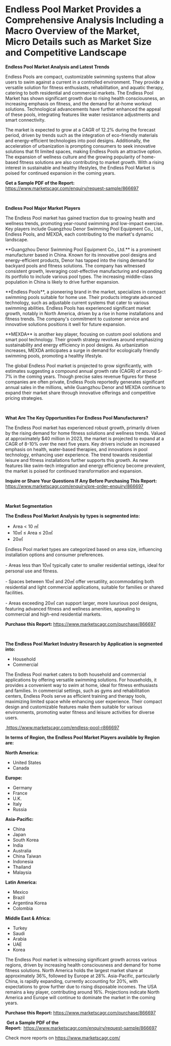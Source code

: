 <p><h1>Endless Pool Market Provides a Comprehensive Analysis Including a Macro Overview of the Market, Micro Details such as Market Size and Competitive Landscape</h1></p><p><strong>Endless Pool Market Analysis and Latest Trends</strong></p>
<p><p>Endless Pools are compact, customizable swimming systems that allow users to swim against a current in a controlled environment. They provide a versatile solution for fitness enthusiasts, rehabilitation, and aquatic therapy, catering to both residential and commercial markets. The Endless Pool Market has shown significant growth due to rising health consciousness, an increasing emphasis on fitness, and the demand for at-home workout solutions. Technological advancements have further enhanced the appeal of these pools, integrating features like water resistance adjustments and smart connectivity.</p><p>The market is expected to grow at a CAGR of 12.2% during the forecast period, driven by trends such as the integration of eco-friendly materials and energy-efficient technologies into pool designs. Additionally, the acceleration of urbanization is prompting consumers to seek innovative solutions that fit limited spaces, making Endless Pools an attractive option. The expansion of wellness culture and the growing popularity of home-based fitness solutions are also contributing to market growth. With a rising interest in sustainable and healthy lifestyles, the Endless Pool Market is poised for continued expansion in the coming years.</p></p>
<p><strong>Get a Sample PDF of the Report:&nbsp;</strong> <a href="https://www.marketscagr.com/enquiry/request-sample/866697?utm_campaign=2241&utm_medium=2&utm_source=Github&utm_content=ia&utm_term=07022025&utm_id=endless-pool">https://www.marketscagr.com/enquiry/request-sample/866697</a></p>
<p>&nbsp;</p>
<p><strong>Endless Pool Major Market Players</strong></p>
<p><p>The Endless Pool market has gained traction due to growing health and wellness trends, promoting year-round swimming and low-impact exercise. Key players include Guangzhou Denor Swimming Pool Equipment Co., Ltd., Endless Pools, and MEXDA, each contributing to the market's dynamic landscape.</p><p>**Guangzhou Denor Swimming Pool Equipment Co., Ltd.** is a prominent manufacturer based in China. Known for its innovative pool designs and energy-efficient products, Denor has tapped into the rising demand for backyard pools and fitness solutions. The company has witnessed consistent growth, leveraging cost-effective manufacturing and expanding its portfolio to include various pool types. The increasing middle-class population in China is likely to drive further expansion.</p><p>**Endless Pools**, a pioneering brand in the market, specializes in compact swimming pools suitable for home use. Their products integrate advanced technology, such as adjustable current systems that cater to various swimming abilities. Endless Pools has experienced significant market growth, notably in North America, driven by a rise in home installations and fitness trends. The company's commitment to customer service and innovative solutions positions it well for future expansion.</p><p>**MEXDA** is another key player, focusing on custom pool solutions and smart pool technology. Their growth strategy revolves around emphasizing sustainability and energy efficiency in pool designs. As urbanization increases, MEXDA anticipates a surge in demand for ecologically friendly swimming pools, promoting a healthy lifestyle.</p><p>The global Endless Pool market is projected to grow significantly, with estimates suggesting a compound annual growth rate (CAGR) of around 5-7% in the coming years. Though precise sales revenue figures for these companies are often private, Endless Pools reportedly generates significant annual sales in the millions, while Guangzhou Denor and MEXDA continue to expand their market share through innovative offerings and competitive pricing strategies.</p></p>
<p>&nbsp;</p>
<p><strong>What Are The Key Opportunities For Endless Pool Manufacturers?</strong></p>
<p><p>The Endless Pool market has experienced robust growth, primarily driven by the rising demand for home fitness solutions and wellness trends. Valued at approximately $40 million in 2023, the market is projected to expand at a CAGR of 8-10% over the next five years. Key drivers include an increased emphasis on health, water-based therapies, and innovations in pool technology, enhancing user experience. The trend towards residential leisure and fitness installations further supports this growth. As new features like swim-tech integration and energy efficiency become prevalent, the market is poised for continued transformation and expansion.</p></p>
<p><strong>Inquire or Share Your Questions If Any Before Purchasing This Report:</strong> <a href="https://www.marketscagr.com/enquiry/pre-order-enquiry/866697?utm_campaign=2241&utm_medium=2&utm_source=Github&utm_content=ia&utm_term=07022025&utm_id=endless-pool">https://www.marketscagr.com/enquiry/pre-order-enquiry/866697</a></p>
<p>&nbsp;</p>
<p><strong>Market Segmentation</strong></p>
<p><strong>The Endless Pool Market Analysis by types is segmented into:</strong></p>
<p><ul><li>Area < 10 ㎡</li><li>10㎡ ≤ Area ≤ 20㎡</li><li>20㎡ <Area</li></ul></p>
<p><p>Endless Pool market types are categorized based on area size, influencing installation options and consumer preferences. </p><p>- Areas less than 10㎡ typically cater to smaller residential settings, ideal for personal use and fitness. </p><p>- Spaces between 10㎡ and 20㎡ offer versatility, accommodating both residential and light commercial applications, suitable for families or shared facilities. </p><p>- Areas exceeding 20㎡ can support larger, more luxurious pool designs, featuring advanced fitness and wellness amenities, appealing to commercial and high-end residential markets.</p></p>
<p><strong>Purchase this Report:&nbsp;</strong><a href="https://www.marketscagr.com/purchase/866697?utm_campaign=2241&utm_medium=2&utm_source=Github&utm_content=ia&utm_term=07022025&utm_id=endless-pool">https://www.marketscagr.com/purchase/866697</a></p>
<p>&nbsp;</p>
<p><strong>The Endless Pool Market Industry Research by Application is segmented into:</strong></p>
<p><ul><li>Household</li><li>Commercial</li></ul></p>
<p><p>The Endless Pool market caters to both household and commercial applications by offering versatile swimming solutions. For households, it provides a convenient way to swim at home, ideal for fitness enthusiasts and families. In commercial settings, such as gyms and rehabilitation centers, Endless Pools serve as efficient training and therapy tools, maximizing limited space while enhancing user experience. Their compact design and customizable features make them suitable for various environments, promoting water fitness and leisure activities for diverse users.</p></p>
<p><a href="https://www.marketscagr.com/endless-pool-r866697?utm_campaign=2241&utm_medium=2&utm_source=Github&utm_content=ia&utm_term=07022025&utm_id=endless-pool">&nbsp;https://www.marketscagr.com/endless-pool-r866697</a></p>
<p><strong>In terms of Region, the Endless Pool Market Players available by Region are:</strong></p>
<p>
    <p> <strong> North America: </strong>
        <ul>
            <li>United States</li>
            <li>Canada</li>
        </ul>
        </p> 
    <p> <strong> Europe: </strong>
        <ul>
            <li>Germany</li>
            <li>France</li>
            <li>U.K.</li>
            <li>Italy</li>
            <li>Russia</li>
        </ul>
        </p> 
    <p> <strong> Asia-Pacific: </strong>
        <ul>
            <li>China</li>
            <li>Japan</li>
            <li>South Korea</li>
            <li>India</li>
            <li>Australia</li>
            <li>China Taiwan</li>
            <li>Indonesia</li>
            <li>Thailand</li>
            <li>Malaysia</li>
        </ul>
        </p> 
    <p> <strong> Latin America: </strong>
        <ul>
            <li>Mexico</li>
            <li>Brazil</li>
            <li>Argentina Korea</li>
            <li>Colombia</li>
        </ul>
        </p> 
    <p> <strong> Middle East & Africa: </strong>
        <ul>
            <li>Turkey</li>
            <li>Saudi</li>
            <li>Arabia</li>
            <li>UAE</li>
            <li>Korea</li>
        </ul>
    </p>
    </p>
<p><p>The Endless Pool market is witnessing significant growth across various regions, driven by increasing health consciousness and demand for home fitness solutions. North America holds the largest market share at approximately 36%, followed by Europe at 28%. Asia-Pacific, particularly China, is rapidly expanding, currently accounting for 20%, with expectations to grow further due to rising disposable incomes. The USA remains a key player, contributing around 16%. Projections indicate North America and Europe will continue to dominate the market in the coming years.</p></p>
<p><strong>Purchase this Report: </strong><a href="https://www.marketscagr.com/purchase/866697?utm_campaign=2241&utm_medium=2&utm_source=Github&utm_content=ia&utm_term=07022025&utm_id=endless-pool">https://www.marketscagr.com/purchase/866697</a></p>
<p>&nbsp;<strong>Get a Sample PDF of the Report:&nbsp;&nbsp;</strong><a href="https://www.marketscagr.com/enquiry/request-sample/866697?utm_campaign=2241&utm_medium=2&utm_source=Github&utm_content=ia&utm_term=07022025&utm_id=endless-pool">https://www.marketscagr.com/enquiry/request-sample/866697</a></p>
<p><strong></strong></p>
<p>Check more reports on <a href="https://www.marketscagr.com/?utm_campaign=2241&utm_medium=2&utm_source=Github&utm_content=ia&utm_term=07022025&utm_id=endless-pool">https://www.marketscagr.com/</a></p>